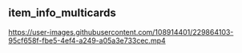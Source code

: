 ## **item_info_multicards**








https://user-images.githubusercontent.com/108914401/229864103-95cf658f-fbe5-4ef4-a249-a05a3e733cec.mp4

